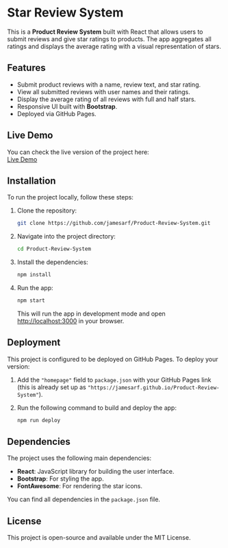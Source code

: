 # Star Review System

This is a **Product Review System** built with React that allows users to submit reviews and give star ratings to products. The app aggregates all ratings and displays the average rating with a visual representation of stars.

## Features

- Submit product reviews with a name, review text, and star rating.
- View all submitted reviews with user names and their ratings.
- Display the average rating of all reviews with full and half stars.
- Responsive UI built with **Bootstrap**.
- Deployed via GitHub Pages.

## Live Demo

You can check the live version of the project here:  
[Live Demo](https://jamesarf.github.io/Product-Review-System/)

## Installation

To run the project locally, follow these steps:

1. Clone the repository:

    ```bash
    git clone https://github.com/jamesarf/Product-Review-System.git
    ```

2. Navigate into the project directory:

    ```bash
    cd Product-Review-System
    ```

3. Install the dependencies:

    ```bash
    npm install
    ```

4. Run the app:

    ```bash
    npm start
    ```

   This will run the app in development mode and open [http://localhost:3000](http://localhost:3000) in your browser.

## Deployment

This project is configured to be deployed on GitHub Pages. To deploy your version:

1. Add the `"homepage"` field to `package.json` with your GitHub Pages link (this is already set up as `"https://jamesarf.github.io/Product-Review-System"`).
   
2. Run the following command to build and deploy the app:

    ```bash
    npm run deploy
    ```

## Dependencies

The project uses the following main dependencies:

- **React**: JavaScript library for building the user interface.
- **Bootstrap**: For styling the app.
- **FontAwesome**: For rendering the star icons.
  
You can find all dependencies in the `package.json` file.

## License

This project is open-source and available under the MIT License.
